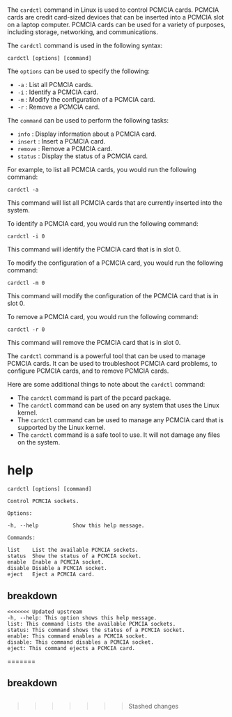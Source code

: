 # 

The `cardctl` command in Linux is used to control PCMCIA cards. PCMCIA cards are credit card-sized devices that can be inserted into a PCMCIA slot on a laptop computer. PCMCIA cards can be used for a variety of purposes, including storage, networking, and communications.

The `cardctl` command is used in the following syntax:

```
cardctl [options] [command]
```

The `options` can be used to specify the following:

* `-a` : List all PCMCIA cards.
* `-i` : Identify a PCMCIA card.
* `-m` : Modify the configuration of a PCMCIA card.
* `-r` : Remove a PCMCIA card.

The `command` can be used to perform the following tasks:

* `info` : Display information about a PCMCIA card.
* `insert` : Insert a PCMCIA card.
* `remove` : Remove a PCMCIA card.
* `status` : Display the status of a PCMCIA card.

For example, to list all PCMCIA cards, you would run the following command:

```
cardctl -a
```

This command will list all PCMCIA cards that are currently inserted into the system.

To identify a PCMCIA card, you would run the following command:

```
cardctl -i 0
```

This command will identify the PCMCIA card that is in slot 0.

To modify the configuration of a PCMCIA card, you would run the following command:

```
cardctl -m 0
```

This command will modify the configuration of the PCMCIA card that is in slot 0.

To remove a PCMCIA card, you would run the following command:

```
cardctl -r 0
```

This command will remove the PCMCIA card that is in slot 0.

The `cardctl` command is a powerful tool that can be used to manage PCMCIA cards. It can be used to troubleshoot PCMCIA card problems, to configure PCMCIA cards, and to remove PCMCIA cards.

Here are some additional things to note about the `cardctl` command:

* The `cardctl` command is part of the pccard package.
* The `cardctl` command can be used on any system that uses the Linux kernel.
* The `cardctl` command can be used to manage any PCMCIA card that is supported by the Linux kernel.
* The `cardctl` command is a safe tool to use. It will not damage any files on the system.
# help 

```
cardctl [options] [command]

Control PCMCIA sockets.

Options:

-h, --help           Show this help message.

Commands:

list    List the available PCMCIA sockets.
status  Show the status of a PCMCIA socket.
enable  Enable a PCMCIA socket.
disable Disable a PCMCIA socket.
eject   Eject a PCMCIA card.
```
## breakdown

```
<<<<<<< Updated upstream
-h, --help: This option shows this help message.
list: This command lists the available PCMCIA sockets.
status: This command shows the status of a PCMCIA socket.
enable: This command enables a PCMCIA socket.
disable: This command disables a PCMCIA socket.
eject: This command ejects a PCMCIA card.
```
=======



## breakdown

```

```
>>>>>>> Stashed changes
